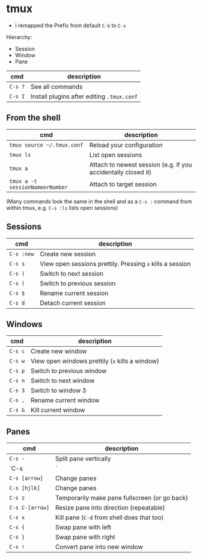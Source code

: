 # tmux

- I remapped the Prefix from default `C-b` to `C-s`


Hierarchy:
- Session
- Window
- Pane


cmd | description
--- | -----------
`C-s ?` | See all commands
`C-s I` | Install plugins after editing `.tmux.conf`

## From the shell

cmd | description
--- | -----------
`tmux source ~/.tmux.conf` | Reload your configuration
`tmux ls` | List open sessions
`tmux a` | Attach to newest session (e.g. if you accidentally closed it)
`tmux a -t sessionNameorNumber` | Attach to target session

(Many commands look the same in the shell and as a `C-s :` command from within
tmux, e.g. `C-s :ls` lists open sessions)

## Sessions

cmd | description
--- | -----------
`C-s :new` | Create new session
`C-s s` | View open sessions prettily. Pressing `x` kills a session
`C-s )` | Switch to next session
`C-s (` | Switch to previous session
`C-s $` | Rename current session
`C-s d` | Detach current session

## Windows

cmd | description
--- | -----------
`C-s c` | Create new window
`C-s w` | View open windows prettily (`x` kills a window)
`C-s p` | Switch to previous window
`C-s n` | Switch to next window
`C-s 3` | Switch to window 3
`C-s ,` | Rename current window
`C-s &` | Kill current window

## Panes

cmd | description
--- | -----------
`C-s -` | Split pane vertically
`C-s |` | Split pane horizontally
`C-s [arrow]` | Change panes
`C-s [hjlk]` | Change panes
`C-s z` | Temporarily make pane fullscreen (or go back)
`C-s C-[arrow]` | Resize pane into direction (repeatable)
`C-s x` | Kill pane (`C-d` from shell does that too)
`C-s {` | Swap pane with left
`C-s }` | Swap pane with right
`C-s !` | Convert pane into new window
